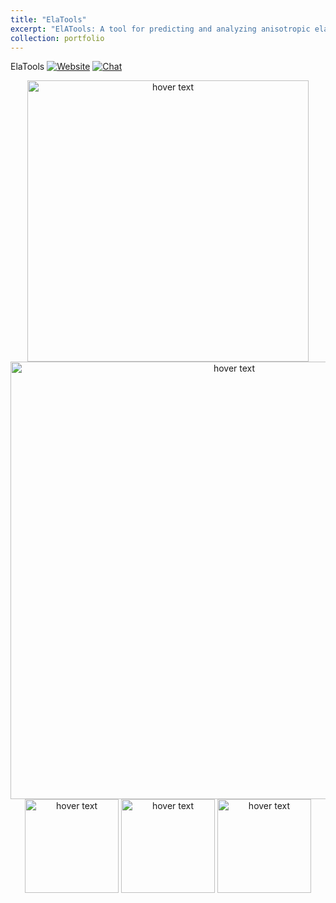 ```yaml
---
title: "ElaTools"
excerpt: "ElATools: A tool for predicting and analyzing anisotropic elastic properties of 2D and 3D materials<br/><img src='/images/log_ElAtools.png'>"
collection: portfolio
---
```


ElaTools [![Website](https://img.shields.io/website?style=flat-square&up_color=gold&up_message=ElaTools&url=https%3A%2F%2Fyalameha.gitlab.io%2Felastictools%2Findex.html)](https://yalameha.gitlab.io/elastictools/index.html) [![Chat](https://img.shields.io/website?style=flat-square&up_color=gold&up_message=Chat&url=https%3A%2F%2Fgroups.google.com%2g%2elatools)](https://groups.google.com/g/elatools)

<p align="center">
   <img src="pic/log_ElAtools.png" width="450" title="hover text">
  <img src="pic/phase_smap.png" width="700" title="hover text">
  
  <img src="pic/1.png" width="150" title="hover text">
  <img src="pic/2.png" width="150" title="hover text">
  <img src="pic/3.png" width="150" title="hover text">

</p>
